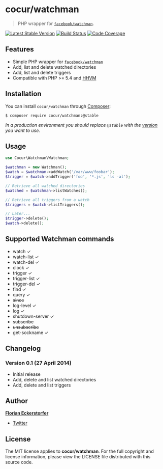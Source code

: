 cocur/watchman
==============

> PHP wrapper for [`facebook/watchman`](https://github.com/facebook/watchman).

[![Latest Stable Version](http://img.shields.io/packagist/v/cocur/watchman.svg)](https://packagist.org/packages/cocur/watchman)
[![Build Status](http://img.shields.io/travis/cocur/watchman.svg)](https://travis-ci.org/cocur/watchman)
[![Code Coverage](http://img.shields.io/coveralls/cocur/watchman.svg)](https://coveralls.io/r/cocur/watchman)


Features
--------

- Simple PHP wrapper for [`facebook/watchman`](https://github.com/facebook/watchman)
- Add, list and delete watched directories
- Add, list and delete triggers
- Compatible with PHP >= 5.4 and [HHVM](http://hhvm.com/)


Installation
------------

You can install `cocur/watchman` through [Composer](https://getcomposer.org):

```shell
$ composer require cocur/watchman:@stable
```

*In a production environment you should replace `@stable` with the [version](https://github.com/cocur/watchman/releases) you want to use.*


Usage
-----

```php
use Cocur\Watchman\Watchman;

$watchman = new Watchman();
$watch = $watchman->addWatch('/var/www/foobar');
$trigger = $watch->addTrigger('foo', '*.js', 'ls -al');

// Retrieve all watched directories
$watched = $watchman->listWatches();

// Retrieve all triggers from a watch
$triggers = $watch->listTriggers();

// Later...
$trigger->delete();
$watch->delete();
```


Supported Watchman commands
---------------------------

- watch ✓
- watch-list ✓
- watch-del ✓
- clock ✓
- trigger ✓
- trigger-list ✓
- trigger-del ✓
- find ✓
- query ✓
- ~~since~~
- log-level ✓
- log ✓
- shutdown-server ✓
- ~~subscribe~~
- ~~unsubscribe~~
- get-sockname ✓


Changelog
---------

### Version 0.1 (27 April 2014)

- Initial release
- Add, delete and list watched directories
- Add, delete and list triggers


Author
------

[**Florian Eckerstorfer**](http://florian.ec)

- [Twitter](http://twitter.com/Florian_)


License
-------

The MIT license applies to **cocur/watchman**. For the full copyright and license information, please view the LICENSE file distributed with this source code.
